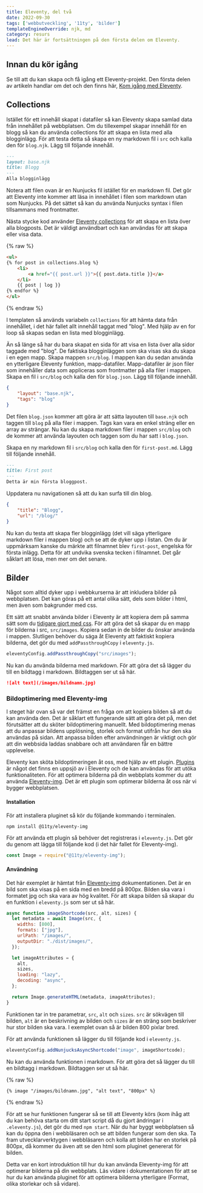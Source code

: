 ```yaml
---
title: Eleventy, del två
date: 2022-09-30
tags: ['webbutveckling', '11ty', 'bilder']
templateEngineOverride: njk, md
category: resurs
lead: Det här är fortsättningen på den första delen om Eleventy.
---
```


## Innan du kör igång

Se till att du kan skapa och få igång ett Eleventy-projekt. Den första delen av artikeln handlar om det och den finns här, [Kom igång med Eleventy](/posts/kom-igang-med-eleventy/).

## Collections

Istället för ett innehåll skapat i datafiler så kan Eleventy skapa samlad data från innehållet på webbplatsen. Om du tillexempel skapar innehåll för en blogg så kan du använda collections för att skapa en lista med alla blogginlägg. För att testa detta så skapa en ny markdown fil i `src` och kalla den för `blog.njk`. Lägg till följande innehåll.

```markdown
---
layout: base.njk
title: Blogg
---
Alla blogginlägg
```

Notera att filen ovan är en Nunjucks fil istället för en markdown fil. Det gör att Eleventy inte kommer att läsa in innehållet i filen som markdown utan som Nunjucks. På det sättet så kan du använda Nunjucks syntax i filen tillsammans med frontmatter.

Nästa stycke kod använder [Eleventy collections](https://www.11ty.dev/docs/collections/) för att skapa en lista över alla blogposts. Det är väldigt användbart och kan användas för att skapa eller visa data.

{% raw %}
```html
<ul>
{% for post in collections.blog %}
    <li>
        <a href="{{ post.url }}">{{ post.data.title }}</a>
    </li>
    {{ post | log }}
{% endfor %}
</ul>
```
{% endraw %}

I templaten så används variabeln `collections` för att hämta data från innehållet, i det här fallet allt innehåll taggat med "blog". Med hjälp av en for loop så skapas sedan en lista med blogginlägg.

Än så länge så har du bara skapat en sida för att visa en lista över alla sidor taggade med "blog". De faktiska blogginläggen som ska visas ska du skapa i en egen mapp. Skapa mappen `src/blog`. I mappen kan du sedan använda en ytterligare Eleventy funktion, mapp-datafiler. Mapp-datafiler är json filer som innehåller data som appliceras som frontmatter på alla filer i mappen. Skapa en fil i `src/blog` och kalla den för `blog.json`. Lägg till följande innehåll.

```json
{
    "layout": "base.njk",
    "tags": "blog"
}
```

Det filen `blog.json` kommer att göra är att sätta layouten till `base.njk` och taggen till `blog` på alla filer i mappen. Tags kan vara en enkel sträng eller en array av strängar. Nu kan du skapa markdown filer i mappen `src/blog` och de kommer att använda layouten och taggen som du har satt i `blog.json`.

Skapa en ny markdown fil i `src/blog` och kalla den för `first-post.md`. Lägg till följande innehåll.

```markdown
---
title: First post
---
Detta är min första bloggpost.
``` 

Uppdatera nu navigationen så att du kan surfa till din blog.

```json
{
    "title": "Blogg",
    "url": "/blog/"
}
```

Nu kan du testa att skapa fler blogginlägg (det vill säga ytterligare markdown filer i mappen blog) och se att de dyker upp i listan. Om du är uppmärksam kanske du märkte att filnamnet blev `first-post`, engelska för första inlägg. Detta för att undvika svenska tecken i filnamnet. Det går såklart att lösa, men mer om det senare.

## Bilder

Något som alltid dyker upp i webbkurserna är att inkludera bilder på webbplatsen. Det kan göras på ett antal olika sätt, dels som bilder i html, men även som bakgrunder med css.

Ett sätt att snabbt använda bilder i Eleventy är att kopiera dem på samma sätt som du [tidigare gjort med css](/posts/kom-igang-med-eleventy/#css). För att göra det så skapar du en mapp för bilderna i src, ```src/images```. Kopiera sedan in de bilder du önskar använda i mappen.
Slutligen behöver du säga åt Eleventy att faktiskt kopiera bilderna, det gör du med ```addPassthroughCopy``` i ```eleventy.js```.

```javascript
eleventyConfig.addPassthroughCopy("src/images");
```

Nu kan du använda bilderna med markdown. För att göra det så lägger du till en bildtagg i markdown. Bildtaggen ser ut så här.

```markdown
![alt text](/images/bildnamn.jpg)
```

### Bildoptimering med Eleventy-img

I steget här ovan så var det främst en fråga om att kopiera bilden så att du kan använda den. Det är såklart ett fungerande sätt att göra det på, men det förutsätter att du sköter bildoptimering manuellt. Med bildoptimering menas att du anpassar bildens upplösning, storlek och format utifrån hur den ska användas på sidan. Att anpassa bilden efter användningen är viktigt och gör att din webbsida laddas snabbare och att användaren får en bättre upplevelse.

Eleventy kan sköta bildoptimeringen åt oss, med hjälp av ett plugin. [Plugins](https://www.npmjs.com/search?q=eleventy-plugin) är något det finns en uppsjö av i Eleventy och de kan användas för att utöka funktionaliteten. För att optimera bilderna på din webbplats kommer du att använda [Eleventy-img](https://www.11ty.dev/docs/plugins/image/). Det är ett plugin som optimerar bilderna åt oss när vi bygger webbplatsen. 

#### Installation

För att installera pluginet så kör du följande kommando i terminalen.

```bash
npm install @11ty/eleventy-img
```

För att använda ett plugin så behöver det registreras i ```eleventy.js```. Det gör du genom att lägga till följande kod (i det här fallet för Eleventy-img).

```javascript
const Image = require("@11ty/eleventy-img");
```

#### Användning

Det här exemplet är hämtat från [Eleventy-img](https://www.11ty.dev/docs/plugins/image/) dokumentationen. Det är en bild som ska visas på en sida med en bredd på 800px. Bilden ska vara i formatet jpg och ska vara av hög kvalitet. För att skapa bilden så skapar du en funktion i ```eleventy.js``` som ser ut så här.

```javascript
async function imageShortcode(src, alt, sizes) {
  let metadata = await Image(src, {
    widths: [800],
    formats: ["jpg"],
    urlPath: "/images/",
    outputDir: "./dist/images/",
  });

  let imageAttributes = {
    alt,
    sizes,
    loading: "lazy",
    decoding: "async",
  };

  return Image.generateHTML(metadata, imageAttributes);
}
```

Funktionen tar in tre parametrar, ```src```, ```alt``` och ```sizes```. ```src``` är sökvägen till bilden, ```alt``` är en beskrivning av bilden och ```sizes``` är en sträng som beskriver hur stor bilden ska vara. I exemplet ovan så är bilden 800 pixlar bred.

För att använda funktionen så lägger du till följande kod i ```eleventy.js```.

```javascript
eleventyConfig.addNunjucksAsyncShortcode("image", imageShortcode);
```

Nu kan du använda funktionen i markdown. För att göra det så lägger du till en bildtagg i markdown. Bildtaggen ser ut så här.

{% raw %}
```markdown
{% image "/images/bildnamn.jpg", "alt text", "800px" %}
```
{% endraw %}

För att se hur funktionen fungerar så se till att Eleventy körs (kom ihåg att du kan behöva starta om ditt start script då du gjort ändringar i ```.eleventy.js```), det gör du med ```npm start```. När du har byggt webbplatsen så kan du öppna den i webbläsaren och se att bilden fungerar som den ska. Ta fram utvecklarverktygen i webbläsaren och kolla att bilden har en storlek på 800px, då kommer du även att se den html som pluginet genererat för bilden.

Detta var en kort introduktion till hur du kan använda Eleventy-img för att optimerar bilderna på din webbplats. Läs vidare i dokumentationen för att se hur du kan använda pluginet för att optimera bilderna ytterligare (Format, olika storlekar och så vidare).